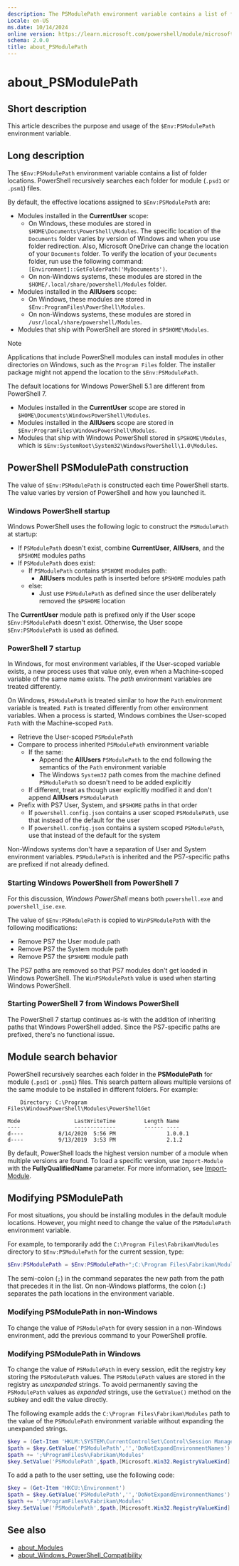 ```yaml
---
description: The PSModulePath environment variable contains a list of folder locations that are searched to find modules and resources.
Locale: en-US
ms.date: 10/14/2024
online version: https://learn.microsoft.com/powershell/module/microsoft.powershell.core/about/about_PSModulePath?view=powershell-7.6&WT.mc_id=ps-gethelp
schema: 2.0.0
title: about_PSModulePath
---
```

# about_PSModulePath

## Short description

This article describes the purpose and usage of the `$Env:PSModulePath`
environment variable.

## Long description

The `$Env:PSModulePath` environment variable contains a list of folder
locations. PowerShell recursively searches each folder for module (`.psd1` or
`.psm1`) files.

By default, the effective locations assigned to `$Env:PSModulePath` are:

- Modules installed in the **CurrentUser** scope:
  - On Windows, these modules are stored in
    `$HOME\Documents\PowerShell\Modules`. The specific location of the
    `Documents` folder varies by version of Windows and when you use folder
    redirection. Also, Microsoft OneDrive can change the location of your
    `Documents` folder. To verify the location of your `Documents` folder, run
    use the following command: `[Environment]::GetFolderPath('MyDocuments')`.
  - On non-Windows systems, these modules are stored in the
    `$HOME/.local/share/powershell/Modules` folder.
- Modules installed in the **AllUsers** scope:
  - On Windows, these modules are stored in
    `$Env:ProgramFiles\PowerShell\Modules`.
  - On non-Windows systems, these modules are stored in
    `/usr/local/share/powershell/Modules`.
- Modules that ship with PowerShell are stored in `$PSHOME\Modules`.

> [!NOTE]
> Applications that include PowerShell modules can install modules in other
> directories on Windows, such as the `Program Files` folder. The installer
> package might not append the location to the `$Env:PSModulePath`.

The default locations for Windows PowerShell 5.1 are different from PowerShell
7.

- Modules installed in the **CurrentUser** scope are stored in
  `$HOME\Documents\WindowsPowerShell\Modules`.
- Modules installed in the **AllUsers** scope are stored in
  `$Env:ProgramFiles\WindowsPowerShell\Modules`.
- Modules that ship with Windows PowerShell stored in `$PSHOME\Modules`, which
  is `$Env:SystemRoot\System32\WindowsPowerShell\1.0\Modules`.

## PowerShell PSModulePath construction

The value of `$Env:PSModulePath` is constructed each time PowerShell starts.
The value varies by version of PowerShell and how you launched it.

### Windows PowerShell startup

Windows PowerShell uses the following logic to construct the `PSModulePath` at
startup:

- If `PSModulePath` doesn't exist, combine **CurrentUser**, **AllUsers**, and
  the `$PSHOME` modules paths
- If `PSModulePath` does exist:
  - If `PSModulePath` contains `$PSHOME` modules path:
    - **AllUsers** modules path is inserted before `$PSHOME` modules path
  - else:
    - Just use `PSModulePath` as defined since the user deliberately removed
      the `$PSHOME` location

The **CurrentUser** module path is prefixed only if the User scope
`$Env:PSModulePath` doesn't exist. Otherwise, the User scope
`$Env:PSModulePath` is used as defined.

### PowerShell 7 startup

In Windows, for most environment variables, if the User-scoped variable exists,
a new process uses that value only, even when a Machine-scoped variable of the
same name exists. The _path_ environment variables are treated differently.

On Windows, `PSModulePath` is treated similar to how the `Path`
environment variable is treated. `Path` is treated differently from other
environment variables. When a process is started, Windows combines the
User-scoped `Path` with the Machine-scoped `Path`.

- Retrieve the User-scoped `PSModulePath`
- Compare to process inherited `PSModulePath` environment variable
  - If the same:
    - Append the **AllUsers** `PSModulePath` to the end following the semantics
      of the `Path` environment variable
    - The Windows `System32` path comes from the machine defined `PSModulePath`
      so doesn't need to be added explicitly
  - If different, treat as though user explicitly modified it and don't append
    **AllUsers** `PSModulePath`
- Prefix with PS7 User, System, and `$PSHOME` paths in that order
  - If `powershell.config.json` contains a user scoped `PSModulePath`, use that
    instead of the default for the user
  - If `powershell.config.json` contains a system scoped `PSModulePath`, use
    that instead of the default for the system

Non-Windows systems don't have a separation of User and System environment
variables. `PSModulePath` is inherited and the PS7-specific paths are prefixed
if not already defined.

### Starting Windows PowerShell from PowerShell 7

For this discussion, _Windows PowerShell_ means both `powershell.exe` and
`powershell_ise.exe`.

The value of `$Env:PSModulePath` is copied to `WinPSModulePath` with the
following modifications:

- Remove PS7 the User module path
- Remove PS7 the System module path
- Remove PS7 the `$PSHOME` module path

The PS7 paths are removed so that PS7 modules don't get loaded in Windows
PowerShell. The `WinPSModulePath` value is used when starting Windows
PowerShell.

### Starting PowerShell 7 from Windows PowerShell

The PowerShell 7 startup continues as-is with the addition of inheriting paths
that Windows PowerShell added. Since the PS7-specific paths are prefixed,
there's no functional issue.

## Module search behavior

PowerShell recursively searches each folder in the **PSModulePath** for module
(`.psd1` or `.psm1`) files. This search pattern allows multiple versions of the
same module to be installed in different folders. For example:

```Output
    Directory: C:\Program Files\WindowsPowerShell\Modules\PowerShellGet

Mode                 LastWriteTime         Length Name
----                 -------------         ------ ----
d----           8/14/2020  5:56 PM                1.0.0.1
d----           9/13/2019  3:53 PM                2.1.2
```

By default, PowerShell loads the highest version number of a module when
multiple versions are found. To load a specific version, use `Import-Module`
with the **FullyQualifiedName** parameter. For more information, see
[Import-Module][03].

## Modifying PSModulePath

For most situations, you should be installing modules in the default module
locations. However, you might need to change the value of the `PSModulePath`
environment variable.

For example, to temporarily add the `C:\Program Files\Fabrikam\Modules`
directory to `$Env:PSModulePath` for the current session, type:

```powershell
$Env:PSModulePath = $Env:PSModulePath+";C:\Program Files\Fabrikam\Modules"
```

The semi-colon (`;`) in the command separates the new path from the path that
precedes it in the list. On non-Windows platforms, the colon (`:`) separates
the path locations in the environment variable.

### Modifying PSModulePath in non-Windows

To change the value of `PSModulePath` for every session in a non-Windows
environment, add the previous command to your PowerShell profile.

### Modifying PSModulePath in Windows

To change the value of `PSModulePath` in every session, edit the registry key
storing the `PSModulePath` values. The `PSModulePath` values are stored in the
registry as _unexpanded_ strings. To avoid permanently saving the
`PSModulePath` values as _expanded_ strings, use the `GetValue()` method on the
subkey and edit the value directly.

The following example adds the `C:\Program Files\Fabrikam\Modules` path to the
value of the `PSModulePath` environment variable without expanding the
unexpanded strings.

```powershell
$key = (Get-Item 'HKLM:\SYSTEM\CurrentControlSet\Control\Session Manager\Environment')
$path = $key.GetValue('PSModulePath','','DoNotExpandEnvironmentNames')
$path += ';%ProgramFiles%\Fabrikam\Modules'
$key.SetValue('PSModulePath',$path,[Microsoft.Win32.RegistryValueKind]::ExpandString)
```

To add a path to the user setting, use the following code:

```powershell
$key = (Get-Item 'HKCU:\Environment')
$path = $key.GetValue('PSModulePath','','DoNotExpandEnvironmentNames')
$path += ';%ProgramFiles%\Fabrikam\Modules'
$key.SetValue('PSModulePath',$path,[Microsoft.Win32.RegistryValueKind]::ExpandString)
```

## See also

- [about_Modules][01]
- [about_Windows_PowerShell_Compatibility][02]

<!-- link references -->
[01]: about_Modules.md
[02]: /powershell/module/microsoft.powershell.core/about/about_windows_powershell_compatibility
[03]: xref:Microsoft.PowerShell.Core.Import-Module
